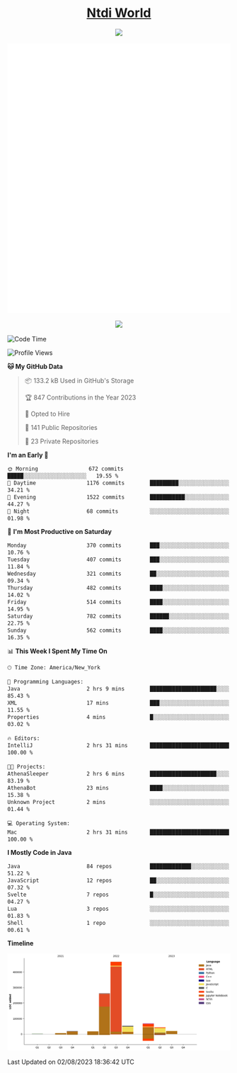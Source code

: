 <h1 align="center"><a href="https://www.ntdi.world">Ntdi World</a></h1>
<p align="center">
  <a href="https://github.com/n-tdi"><img src="https://readme-typing-svg.herokuapp.com?lines=FullStack+Developer;Web+Developer;Open-Source+Enthusiast;Java+Developer;Spigot-API%20Developer;&center=true&width=500&height=50"></a>
</p>

<div align="center">
  <img src="/github-metrics.svg"></img>
  
  <img src="https://komarev.com/ghpvc/?username=n-tdi&color=green"></img>
</div>

<!-- May use later.. idk -->
<!-- <a href="http://www.github.com/n-tdi"><img src="https://github-readme-stats.vercel.app/api?username=n-tdi&show_icons=true&hide=&count_private=true&title_color=0891b2&text_color=ffffff&icon_color=0891b2&bg_color=1c1917&hide_border=true&show_icons=true" alt="n-tdi's GitHub stats" /></a> -->

<!--START_SECTION:waka-->
![Code Time](http://img.shields.io/badge/Code%20Time-289%20hrs%2045%20mins-blue)

![Profile Views](http://img.shields.io/badge/Profile%20Views-5-blue)

**🐱 My GitHub Data** 

> 📦 133.2 kB Used in GitHub's Storage 
 > 
> 🏆 847 Contributions in the Year 2023
 > 
> 💼 Opted to Hire
 > 
> 📜 141 Public Repositories 
 > 
> 🔑 23 Private Repositories 
 > 
**I'm an Early 🐤** 

```text
🌞 Morning                672 commits         █████░░░░░░░░░░░░░░░░░░░░   19.55 % 
🌆 Daytime                1176 commits        █████████░░░░░░░░░░░░░░░░   34.21 % 
🌃 Evening                1522 commits        ███████████░░░░░░░░░░░░░░   44.27 % 
🌙 Night                  68 commits          ░░░░░░░░░░░░░░░░░░░░░░░░░   01.98 % 
```
📅 **I'm Most Productive on Saturday** 

```text
Monday                   370 commits         ███░░░░░░░░░░░░░░░░░░░░░░   10.76 % 
Tuesday                  407 commits         ███░░░░░░░░░░░░░░░░░░░░░░   11.84 % 
Wednesday                321 commits         ██░░░░░░░░░░░░░░░░░░░░░░░   09.34 % 
Thursday                 482 commits         ████░░░░░░░░░░░░░░░░░░░░░   14.02 % 
Friday                   514 commits         ████░░░░░░░░░░░░░░░░░░░░░   14.95 % 
Saturday                 782 commits         ██████░░░░░░░░░░░░░░░░░░░   22.75 % 
Sunday                   562 commits         ████░░░░░░░░░░░░░░░░░░░░░   16.35 % 
```


📊 **This Week I Spent My Time On** 

```text
🕑︎ Time Zone: America/New_York

💬 Programming Languages: 
Java                     2 hrs 9 mins        █████████████████████░░░░   85.43 % 
XML                      17 mins             ███░░░░░░░░░░░░░░░░░░░░░░   11.55 % 
Properties               4 mins              █░░░░░░░░░░░░░░░░░░░░░░░░   03.02 % 

🔥 Editors: 
IntelliJ                 2 hrs 31 mins       █████████████████████████   100.00 % 

🐱‍💻 Projects: 
AthenaSleeper            2 hrs 6 mins        █████████████████████░░░░   83.19 % 
AthenaBot                23 mins             ████░░░░░░░░░░░░░░░░░░░░░   15.38 % 
Unknown Project          2 mins              ░░░░░░░░░░░░░░░░░░░░░░░░░   01.44 % 

💻 Operating System: 
Mac                      2 hrs 31 mins       █████████████████████████   100.00 % 
```

**I Mostly Code in Java** 

```text
Java                     84 repos            █████████████░░░░░░░░░░░░   51.22 % 
JavaScript               12 repos            ██░░░░░░░░░░░░░░░░░░░░░░░   07.32 % 
Svelte                   7 repos             █░░░░░░░░░░░░░░░░░░░░░░░░   04.27 % 
Lua                      3 repos             ░░░░░░░░░░░░░░░░░░░░░░░░░   01.83 % 
Shell                    1 repo              ░░░░░░░░░░░░░░░░░░░░░░░░░   00.61 % 
```



**Timeline**

![Lines of Code chart](https://raw.githubusercontent.com/n-tdi/n-tdi/main/assets/bar_graph.png)


 Last Updated on 02/08/2023 18:36:42 UTC
<!--END_SECTION:waka-->
